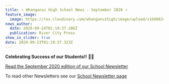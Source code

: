 ```yaml
---
title: ⭐️ Whanganui High School News - September 2020 ⭐️
feature_image:
  image: https://res.cloudinary.com/whanganuihigh/image/upload/v1600824368/News/september.jpg
news_author:
  date: 2020-09-24T01:19:37.286Z
  publication: River City Press
show_in_slider: true
date: 2020-09-23T01:19:37.323Z
---
```

**Celebrating Success of our Students‼️** 👏👏

[Read the September 2020 edition of our School Newsletter](https://res.cloudinary.com/whanganuihigh/image/upload/v1600808482/newsletters/SEPTEMBER_2020_rivercity_press_-_web_version.pdf)

To read other Newsletters see our [School Newsletter page](https://www.whanganuihigh.school.nz/news-and-events/school-newsletters/)